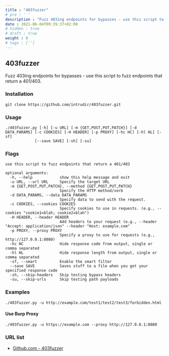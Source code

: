 ```yaml
---
title : "403fuzzer"
# pre : ' '
description : "Fuzz 403ing endpoints for bypasses - use this script to fuzz endpoints that return a 401/403."
date : 2021-06-04T09:39:37+02:00
# hidden : true
# draft : true
weight : 0
# tags : ['']
---
```


## 403fuzzer

Fuzz 403ing endpoints for bypasses - use this script to fuzz endpoints that return a 401/403.

### Installation

```plain
git clone https://github.com/intrudir/403fuzzer.git
```

### Usage

```plain
./403fuzzer.py [-h] [-u URL] [-m {GET,POST,PUT,PATCH}] [-d DATA_PARAMS] [-c COOKIES] [-H HEADER] [-p PROXY] [-hc HC] [-hl HL] [-sf]
             [--save SAVE] [-sh] [-su]
```

### Flags

```plain
use this script to fuzz endpoints that return a 401/403

optional arguments:
  -h, --help            show this help message and exit
  -u URL, --url URL     Specify the target URL
  -m {GET,POST,PUT,PATCH}, --method {GET,POST,PUT,PATCH}
                        Specify the HTTP method/verb
  -d DATA_PARAMS, --data DATA_PARAMS
                        Specify data to send with the request.
  -c COOKIES, --cookies COOKIES
                        Specify cookies to use in requests. (e.g., --cookies "cookie1=blah; cookie2=blah")
  -H HEADER, --header HEADER
                        Add headers to your request (e.g., --header "Accept: application/json" --header "Host: example.com"
  -p PROXY, --proxy PROXY
                        Specify a proxy to use for requests (e.g., http://127.0.0.1:8080)
  -hc HC                Hide response code from output, single or comma separated
  -hl HL                Hide response length from output, single or comma separated
  -sf, --smart          Enable the smart filter
  --save SAVE           Saves stuff to a file when you get your specified response code
  -sh, --skip-headers   Skip testing bypass headers
  -su, --skip-urls      Skip testing path payloads
```

### Examples

```plain
./403fuzzer.py -u http://example.com/test1/test2/test3/forbidden.html
```

#### Use Burp Proxy

```plain
./403fuzzer.py -u https://example.com --proxy http://127.0.0.1:8080
```

### URL list

* [Github.com - 403fuzzer](https://github.com/intrudir/403fuzzer)

